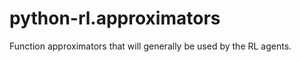python-rl.approximators
=========

Function approximators that will generally be used by the RL agents.